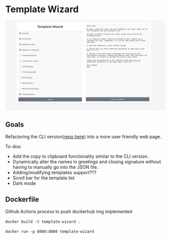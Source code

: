 # Template Wizard

![app-frontend](image.png)

## Goals

Refactoring the CLI version([repo here](https://github.com/hansdf/template-wizard-cli)) into a more user friendly web page.

To-dos:
 - Add the copy to clipboard functionality similar to the CLI version.
 - Dynamically alter the names in greetings and closing signature without having to manually go into the JSON file.
 - Adding/modifying templates support???
 - Scroll bar for the template list
 - Dark mode


## Dockerfile

Github Actions process to push dockerhub img implemented

```docker build -t template-wizard .```

```docker run -p 8080:8080 template-wizard```
